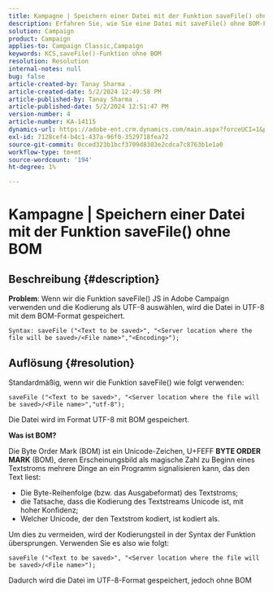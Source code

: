 ```yaml
---
title: Kampagne | Speichern einer Datei mit der Funktion saveFile() ohne BOM
description: Erfahren Sie, wie Sie eine Datei mit saveFile() ohne BOM-Format speichern.
solution: Campaign
product: Campaign
applies-to: Campaign Classic,Campaign
keywords: KCS,saveFile()-Funktion ohne BOM
resolution: Resolution
internal-notes: null
bug: false
article-created-by: Tanay Sharma .
article-created-date: 5/2/2024 12:49:58 PM
article-published-by: Tanay Sharma .
article-published-date: 5/2/2024 12:51:47 PM
version-number: 4
article-number: KA-14115
dynamics-url: https://adobe-ent.crm.dynamics.com/main.aspx?forceUCI=1&pagetype=entityrecord&etn=knowledgearticle&id=6dcb1778-8208-ef11-9f8a-6045bd026dc7
exl-id: 7128cef4-b4c1-437a-96f0-3529718fea72
source-git-commit: 0cced323b1bcf3709d8383e2cdca7c8763b1e1a0
workflow-type: tm+mt
source-wordcount: '194'
ht-degree: 1%

---
```


# Kampagne | Speichern einer Datei mit der Funktion saveFile() ohne BOM

## Beschreibung {#description}


<b>Problem</b>: Wenn wir die Funktion saveFile() JS in Adobe Campaign verwenden und die Kodierung als UTF-8 auswählen, wird die Datei in UTF-8 mit dem BOM-Format gespeichert.


```
Syntax: saveFile ("<Text to be saved>", "<Server location where the file will be saved>/<File name>","<Encoding>");
```



## Auflösung {#resolution}


Standardmäßig, wenn wir die Funktion saveFile() wie folgt verwenden:


```
saveFile ("<Text to be saved>", "<Server location where the file will be saved>/<File name>","utf-8");
```


Die Datei wird im Format UTF-8 mit BOM gespeichert.

<b>Was ist BOM? </b>

Die Byte Order Mark (BOM) ist ein Unicode-Zeichen, U+FEFF <b>BYTE ORDER MARK</b> (BOM), deren Erscheinungsbild als magische Zahl zu Beginn eines Textstroms mehrere Dinge an ein Programm signalisieren kann, das den Text liest:

- Die Byte-Reihenfolge (bzw. das Ausgabeformat) des Textstroms;
- die Tatsache, dass die Kodierung des Textstreams Unicode ist, mit hoher Konfidenz;
- Welcher Unicode, der den Textstrom kodiert, ist kodiert als.


Um dies zu vermeiden, wird der Kodierungsteil in der Syntax der Funktion übersprungen. Verwenden Sie es also wie folgt:


```
saveFile ("<Text to be saved>", "<Server location where the file will be saved>/<File name>");
```


Dadurch wird die Datei im UTF-8-Format gespeichert, jedoch ohne BOM
